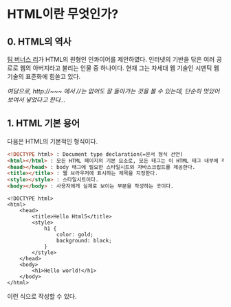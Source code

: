 HTML이란 무엇인가?
==================
## 0. HTML의 역사
[팀 버너스 리](https://ko.wikipedia.org/wiki/팀_버너스리)가 HTML의 원형인 인콰이어를 제안하였다.
인터넷의 기반을 닦은 여러 공로로 웹의 아버지라고 불리는 인물 중 하나이다.
현재 그는 차세대 웹 기술인 시맨틱 웹 기술의 표준화에 힘쏟고 있다.

_여담으로, http://~~~ 에서 //는 없어도 잘 돌아가는 것을 볼 수 있는데, 단순히 멋있어보여서 넣었다고 한다..._

## 1. HTML 기본 용어

다음은 HTML의 기본적인 형식이다.
```html
<!DOCTYPE html> : Document type declaration(=문서 형식 선언)   
<html></html> : 모든 HTML 페이지의 기본 요소로, 모든 태그는 이 HTML 태그 내부에 작성한다.   
<head></head> : body 태그에 필요한 스타일시트와 자바스크립트를 제공한다.   
<title></title> : 웹 브라우저에 표시하는 제목을 지정한다.   
<style></style> : 스타일시트이다.   
<body></body> : 사용자에게 실제로 보이는 부분을 작성하는 곳이다.   
```
```
<!DOCTYPE html>
<html>
    <head>
        <title>Hello Html5</title>
        <style>
            h1 {
                color: gold;
                background: black;
            }
        </style>
    </head>
    <body>
        <h1>Hello world!</h1>
    </body>
</html>
```
이런 식으로 작성할 수 있다.